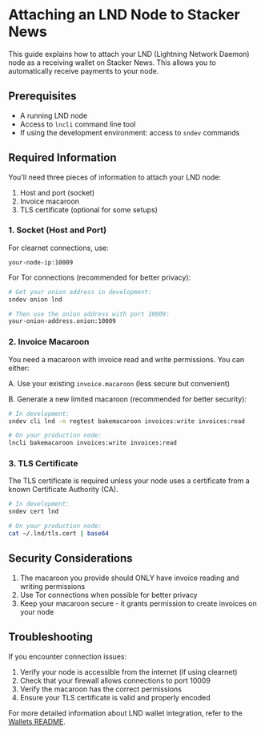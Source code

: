 # Attaching an LND Node to Stacker News

This guide explains how to attach your LND (Lightning Network Daemon) node as a receiving wallet on Stacker News. This allows you to automatically receive payments to your node.

## Prerequisites

- A running LND node
- Access to `lncli` command line tool
- If using the development environment: access to `sndev` commands

## Required Information

You'll need three pieces of information to attach your LND node:

1. Host and port (socket)
2. Invoice macaroon
3. TLS certificate (optional for some setups)

### 1. Socket (Host and Port)

For clearnet connections, use:
```
your-node-ip:10009
```

For Tor connections (recommended for better privacy):
```bash
# Get your onion address in development:
sndev onion lnd

# Then use the onion address with port 10009:
your-onion-address.onion:10009
```

### 2. Invoice Macaroon

You need a macaroon with invoice read and write permissions. You can either:

A. Use your existing `invoice.macaroon` (less secure but convenient)

B. Generate a new limited macaroon (recommended for better security):
```bash
# In development:
sndev cli lnd -n regtest bakemacaroon invoices:write invoices:read

# On your production node:
lncli bakemacaroon invoices:write invoices:read
```

### 3. TLS Certificate

The TLS certificate is required unless your node uses a certificate from a known Certificate Authority (CA).

```bash
# In development:
sndev cert lnd

# On your production node:
cat ~/.lnd/tls.cert | base64
```

## Security Considerations

1. The macaroon you provide should ONLY have invoice reading and writing permissions
2. Use Tor connections when possible for better privacy
3. Keep your macaroon secure - it grants permission to create invoices on your node

## Troubleshooting

If you encounter connection issues:
1. Verify your node is accessible from the internet (if using clearnet)
2. Check that your firewall allows connections to port 10009
3. Verify the macaroon has the correct permissions
4. Ensure your TLS certificate is valid and properly encoded

For more detailed information about LND wallet integration, refer to the [Wallets README](../README.md).

